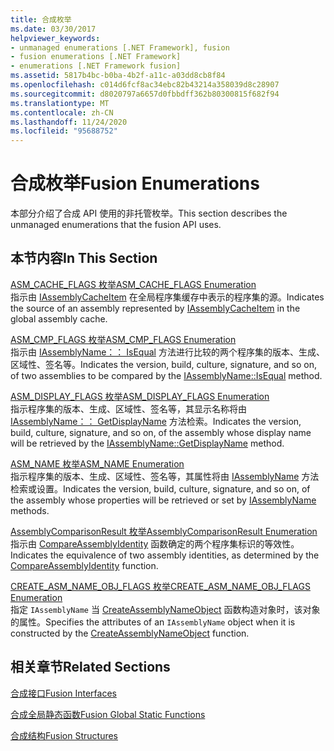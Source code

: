 ```yaml
---
title: 合成枚举
ms.date: 03/30/2017
helpviewer_keywords:
- unmanaged enumerations [.NET Framework], fusion
- fusion enumerations [.NET Framework]
- enumerations [.NET Framework fusion]
ms.assetid: 5817b4bc-b0ba-4b2f-a11c-a03dd8cb8f84
ms.openlocfilehash: c014d6fcf8ac34ebc82b43214a358039d8c28907
ms.sourcegitcommit: d8020797a6657d0fbbdff362b80300815f682f94
ms.translationtype: MT
ms.contentlocale: zh-CN
ms.lasthandoff: 11/24/2020
ms.locfileid: "95688752"
---
```

# <a name="fusion-enumerations"></a><span data-ttu-id="6dd9d-102">合成枚举</span><span class="sxs-lookup"><span data-stu-id="6dd9d-102">Fusion Enumerations</span></span>

<span data-ttu-id="6dd9d-103">本部分介绍了合成 API 使用的非托管枚举。</span><span class="sxs-lookup"><span data-stu-id="6dd9d-103">This section describes the unmanaged enumerations that the fusion API uses.</span></span>  
  
## <a name="in-this-section"></a><span data-ttu-id="6dd9d-104">本节内容</span><span class="sxs-lookup"><span data-stu-id="6dd9d-104">In This Section</span></span>  

 [<span data-ttu-id="6dd9d-105">ASM_CACHE_FLAGS 枚举</span><span class="sxs-lookup"><span data-stu-id="6dd9d-105">ASM_CACHE_FLAGS Enumeration</span></span>](asm-cache-flags-enumeration.md)  
 <span data-ttu-id="6dd9d-106">指示由 [IAssemblyCacheItem](iassemblycacheitem-interface.md) 在全局程序集缓存中表示的程序集的源。</span><span class="sxs-lookup"><span data-stu-id="6dd9d-106">Indicates the source of an assembly represented by [IAssemblyCacheItem](iassemblycacheitem-interface.md) in the global assembly cache.</span></span>  
  
 [<span data-ttu-id="6dd9d-107">ASM_CMP_FLAGS 枚举</span><span class="sxs-lookup"><span data-stu-id="6dd9d-107">ASM_CMP_FLAGS Enumeration</span></span>](asm-cmp-flags-enumeration.md)  
 <span data-ttu-id="6dd9d-108">指示由 [IAssemblyName：： IsEqual](iassemblyname-isequal-method.md) 方法进行比较的两个程序集的版本、生成、区域性、签名等。</span><span class="sxs-lookup"><span data-stu-id="6dd9d-108">Indicates the version, build, culture, signature, and so on, of two assemblies to be compared by the [IAssemblyName::IsEqual](iassemblyname-isequal-method.md) method.</span></span>  
  
 [<span data-ttu-id="6dd9d-109">ASM_DISPLAY_FLAGS 枚举</span><span class="sxs-lookup"><span data-stu-id="6dd9d-109">ASM_DISPLAY_FLAGS Enumeration</span></span>](asm-display-flags-enumeration.md)  
 <span data-ttu-id="6dd9d-110">指示程序集的版本、生成、区域性、签名等，其显示名称将由 [IAssemblyName：： GetDisplayName](iassemblyname-getdisplayname-method.md) 方法检索。</span><span class="sxs-lookup"><span data-stu-id="6dd9d-110">Indicates the version, build, culture, signature, and so on, of the assembly whose display name will be retrieved by the [IAssemblyName::GetDisplayName](iassemblyname-getdisplayname-method.md) method.</span></span>  
  
 [<span data-ttu-id="6dd9d-111">ASM_NAME 枚举</span><span class="sxs-lookup"><span data-stu-id="6dd9d-111">ASM_NAME Enumeration</span></span>](asm-name-enumeration.md)  
 <span data-ttu-id="6dd9d-112">指示程序集的版本、生成、区域性、签名等，其属性将由 [IAssemblyName](iassemblyname-interface.md) 方法检索或设置。</span><span class="sxs-lookup"><span data-stu-id="6dd9d-112">Indicates the version, build, culture, signature, and so on, of the assembly whose properties will be retrieved or set by [IAssemblyName](iassemblyname-interface.md) methods.</span></span>  
  
 [<span data-ttu-id="6dd9d-113">AssemblyComparisonResult 枚举</span><span class="sxs-lookup"><span data-stu-id="6dd9d-113">AssemblyComparisonResult Enumeration</span></span>](assemblycomparisonresult-enumeration.md)  
 <span data-ttu-id="6dd9d-114">指示由 [CompareAssemblyIdentity](compareassemblyidentity-function.md) 函数确定的两个程序集标识的等效性。</span><span class="sxs-lookup"><span data-stu-id="6dd9d-114">Indicates the equivalence of two assembly identities, as determined by the [CompareAssemblyIdentity](compareassemblyidentity-function.md) function.</span></span>  
  
 [<span data-ttu-id="6dd9d-115">CREATE_ASM_NAME_OBJ_FLAGS 枚举</span><span class="sxs-lookup"><span data-stu-id="6dd9d-115">CREATE_ASM_NAME_OBJ_FLAGS Enumeration</span></span>](create-asm-name-obj-flags-enumeration.md)  
 <span data-ttu-id="6dd9d-116">指定 `IAssemblyName` 当 [CreateAssemblyNameObject](createassemblynameobject-function.md) 函数构造对象时，该对象的属性。</span><span class="sxs-lookup"><span data-stu-id="6dd9d-116">Specifies the attributes of an `IAssemblyName` object when it is constructed by the [CreateAssemblyNameObject](createassemblynameobject-function.md) function.</span></span>  
  
## <a name="related-sections"></a><span data-ttu-id="6dd9d-117">相关章节</span><span class="sxs-lookup"><span data-stu-id="6dd9d-117">Related Sections</span></span>  

 [<span data-ttu-id="6dd9d-118">合成接口</span><span class="sxs-lookup"><span data-stu-id="6dd9d-118">Fusion Interfaces</span></span>](fusion-interfaces.md)  
  
 [<span data-ttu-id="6dd9d-119">合成全局静态函数</span><span class="sxs-lookup"><span data-stu-id="6dd9d-119">Fusion Global Static Functions</span></span>](fusion-global-static-functions.md)  
  
 [<span data-ttu-id="6dd9d-120">合成结构</span><span class="sxs-lookup"><span data-stu-id="6dd9d-120">Fusion Structures</span></span>](fusion-structures.md)

